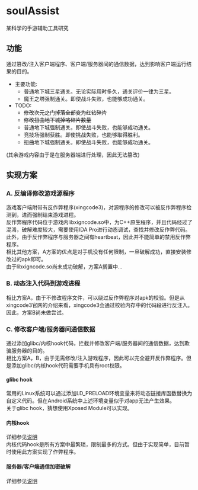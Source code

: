 # soulAssist
某科学的手游辅助工具研究

## 功能
通过篡改/注入客户端程序、客户端/服务器间的通信数据，达到影响客户端运行结果的目的。  
* 主要功能:  
  * 普通地下城三星通关。无论实际用时多久，通关评价一律为三星。
  * 魔王之塔强制通关。即使战斗失败，也能够成功通关。
* TODO:
  * ~~修改次元之门掉落全部变为红钻碎片~~
  * ~~修改扭曲地下城掉咯碎片数量~~
  * 普通地下城强制通关。即使战斗失败，也能够成功通关。
  * 竞技场强制获胜。即使挑战失败，也能够取得胜利。
  * 扭曲地下城强制通关。即使战斗失败，也能够成功通关。  

(其余游戏内容由于是在服务器端进行处理，因此无法篡改)

## 实现方案

### A. 反编译修改游戏源程序 
游戏客户端附带有反作弊程序(xingcode3)，对源程序的修改可以被反作弊程序检测到，进而强制结束游戏进程。  
反作弊程序代码位于游戏内libxigncode.so中，为C++原生程序，并且代码经过了混淆，破解难度较大，需要使用IDA Pro进行动态调试，查找并修改反作弊代码。此外，由于反作弊程序与服务器之间有heartbeat，因此并不能简单的禁用反作弊程序。  
相比其他方案，A方案的优点是对手机没有任何限制，一旦破解成功，直接安装修改过的apk即可。  
由于libxigncode.so尚未成功破解，方案A搁置中...

### B. 动态注入代码到游戏进程
相比方案A，由于不修改程序文件，可以绕过反作弊程序对apk的校验。但是从xingcode3官网的介绍来看，xingcode3会通过校验内存中的代码段进行反注入。因此，方案B尚未做尝试。

### C. 修改客户端/服务器间通信数据
通过添加glibc/内核hook代码，拦截并修改客户端/服务器间的通信数据，达到欺骗服务器的目的。  
相比方案A，B，由于无需修改/注入游戏程序，因此可以完全避开反作弊程序。但是添加glibc/内核hook代码需要手机具有root权限。
#### glibc hook
常用的Linux系统可以通过添加LD_PRELOAD环境变量来将动态链接库函数替换为自定义代码。但在Android系统中上述环境变量似乎对app无法产生效果。  
关于glibc hook，猜想使用Xposed Module可以实现。

#### 内核hook
详细参见[说明](https://github.com/shiki0711/soulAssist/tree/master/kmoduleSyscallHijack)  
内核代码hook是所有方案中最繁琐，限制最多的方式。但由于实现简单，目前暂时使用此方案实现了作弊程序。

#### 服务器/客户端通信加密破解
详细参见[说明](https://github.com/shiki0711/soulAssist/tree/master/tools/packetAnalyzer)
